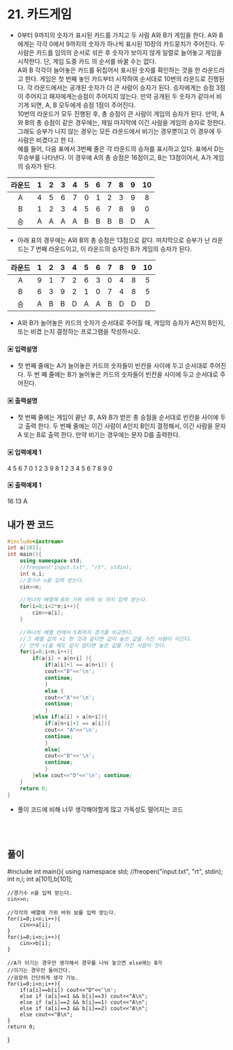 # 21. 카드게임
* 0부터 9까지의 숫자가 표시된 카드를 가지고 두 사람 A와 B가 게임을 한다. A와 B에게는 각각 0에서 9까지의 숫자가 하나씩 표시된 10장의 카드뭉치가 주어진다. 두 사람은 카드를 임의의 순서로 섞은 후 숫자가 보이지 않게 일렬로 늘어놓고 게임을 시작한다. 단, 게임 도중 카드
의 순서를 바꿀 수는 없다.  
A와 B 각각이 늘어놓은 카드를 뒤집어서 표시된 숫자를 확인하는 것을 한 라운드라고 한다. 게임은 첫 번째 놓인 카드부터 시작하여 순서대로 10번의 라운드로 진행된다. 각 라운드에서는 공개된 숫자가 더 큰 사람이 승자가 된다. 승자에게는 승점 3점이 주어지고 패자에게는승점이 주어지지 않는다. 만약 공개된 두 숫자가 같아서 비기게 되면, A, B 모두에게 승점 1점이 주어진다.  
10번의 라운드가 모두 진행된 후, 총 승점이 큰 사람이 게임의 승자가 된다. 만약, A와 B의 총 승점이 같은 경우에는, 제일 마지막에 이긴 사람을 게임의 승자로 정한다. 그래도 승부가 나지 않는 경우는 모든 라운드에서 비기는 경우뿐이고 이 경우에 두 사람은 비겼다고 한
다.  
예를 들어, 다음 표에서 3번째 줄은 각 라운드의 승자를 표시하고 있다. 표에서 D는 무승부를 나타낸다. 이 경우에 A의 총 승점은 16점이고, B는 13점이어서, A가 게임의 승자가 된다.


| 라운드 | 1 | 2 |3|4|5|6|7|8|9|10|
|:--:|:--:|:--:|:--:|:--:|:--:|:--:|:--:|:--:|:--:|:--:|
|A |4 |5 |6 |7 |0 |1 |2 |3 |9 |8|
|B |1 |2 |3 |4 |5 |6 |7 |8 |9 |0|
|승 |A |A |A |A |B |B |B |B |D |A|

* 아래 표의 경우에는 A와 B의 총 승점은 13점으로 같다. 마지막으로 승부가 난 라운드는 7
번째 라운드이고, 이 라운드의 승자인 B가 게임의 승자가 된다.  

| 라운드 | 1 | 2 |3|4|5|6|7|8|9|10|
|:--:|:--:|:--:|:--:|:--:|:--:|:--:|:--:|:--:|:--:|:--:|
|A |9 |1 |7 |2 |6 |3 |0 |4 |8 |5
|B |6 |3 |9 |2 |1 |0 |7 |4 |8 |5
|승 |A |B |B |D |A |A |B |D |D |D


* A와 B가 늘어놓은 카드의 숫자가 순서대로 주어질 때, 게임의 승자가 A인지 B인지, 또는 비겼
는지 결정하는 프로그램을 작성하시오.  

#### ▣ 입력설명
* 첫 번째 줄에는 A가 늘어놓은 카드의 숫자들이 빈칸을 사이에 두고 순서대로 주어진다. 두 번
째 줄에는 B가 늘어놓은 카드의 숫자들이 빈칸을 사이에 두고 순서대로 주어진다.
#### ▣ 출력설명
* 첫 번째 줄에는 게임이 끝난 후, A와 B가 받은 총 승점을 순서대로 빈칸을 사이에 두고 출력
한다. 두 번째 줄에는 이긴 사람이 A인지 B인지 결정해서, 이긴 사람을 문자 A 또는 B로 출력
한다. 만약 비기는 경우에는 문자 D를 출력한다.
#### ▣ 입력예제 1
4 5 6 7 0 1 2 3 9 8
1 2 3 4 5 6 7 8 9 0
#### ▣ 출력예제 1
16 13
A

  
  


## 내가 짠 코드
```c++
#include<iostream>
int a[101];
int main(){
	using namespace std;
	//freopen("input.txt", "rt", stdin);	
	int n,i;
	//경기수 n을 입력 받는다. 
	cin>>n;
	
	//하나의 배열에 B의 가위 바위 보 까지 입력 받는다. 
	for(i=0;i<2*n;i++){
		cin>>a[i];
	}
	
	//하나의 배열 안에서 5회까지 경기를 비교한다.
	//그 배열 값의 +1 한 것과 같다면 값이 높은 값을 가진 사람이 이긴다.
	// 만약 +1을 해도 같지 않다면 높은 값을 가진 사람이 진다. 
	for(i=0;i<n;i++){
		if(a[i] < a[n+i] ){
			if(a[i]+1 == a[n+i]) {
			cout<<"B"<<'\n';
			continue;
			}
			else {
			cout<<"A"<<'\n';
			continue;
			}
		}else if(a[i] > a[n+i]){
			if(a[n+i]+1 == a[i]){
			cout<< "A"<<'\n';
			continue;
			} 
			else{
			cout<<"B"<<'\n';
			continue;	
			} 
		}else cout<<"D"<<'\n'; continue;
	}
	return 0;	
}
```
* 풀이 코드에 비해 너무 생각해야할게 많고 가독성도 떨어지는 코드

<br><br>

## 풀이
#include<iostream>
int main(){
	using namespace std;
	//freopen("input.txt", "rt", stdin);	
	int n,i;
    int a[101],b[101];
	
    //경기수 n을 입력 받는다. 
	cin>>n;
	
	//각각의 배열에 가위 바위 보를 입력 받는다. 
	for(i=0;i<n;i++){
		cin>>a[i];
	}
	for(i=0;i<n;i++){
		cin>>b[i];
	}
    
    //A가 이기는 경우만 생각해서 경우를 나눠 놓으면 else에는 B가 
    //이기는 경우만 들어간다. 
    //굉장히 간단하게 생각 가능.
    for(i=0;i<n;i++){
        if(a[i]==b[i]) cout<<"D"<<'\n';
        else if (a[i]==1 && b[i]==3) cout<<"A\n";
		else if (a[i]==2 && b[i]==1) cout<<"A\n";    
		else if (a[i]==3 && b[i]==2) cout<<"A\n";
		else cout<<"B\n";
    }
	return 0;	
}

```